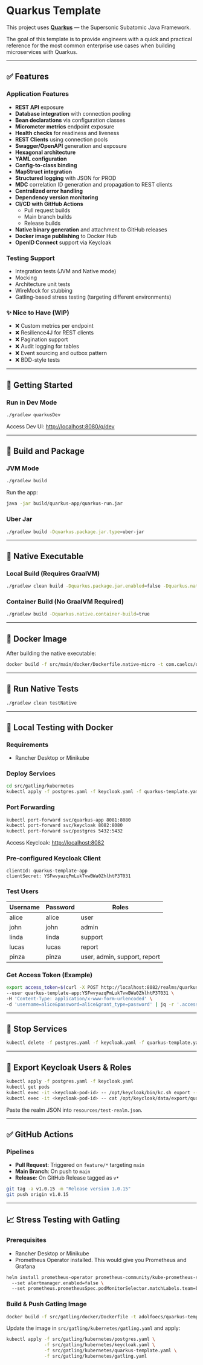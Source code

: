 # Quarkus Template

This project uses **[Quarkus](https://quarkus.io/)** — the Supersonic Subatomic Java Framework.

The goal of this template is to provide engineers with a quick and practical reference for the most common enterprise use cases when building microservices with Quarkus.

---

## ✅ Features

### Application Features

- **REST API** exposure
- **Database integration** with connection pooling
- **Bean declarations** via configuration classes
- **Micrometer metrics** endpoint exposure
- **Health checks** for readiness and liveness
- **REST Clients** using connection pools
- **Swagger/OpenAPI** generation and exposure
- **Hexagonal architecture**
- **YAML configuration**
- **Config-to-class binding**
- **MapStruct integration**
- **Structured logging** with JSON for PROD
- **MDC** correlation ID generation and propagation to REST clients
- **Centralized error handling**
- **Dependency version monitoring**
- **CI/CD with GitHub Actions**
    - Pull request builds
    - Main branch builds
    - Release builds
- **Native binary generation** and attachment to GitHub releases
- **Docker image publishing** to Docker Hub
- **OpenID Connect** support via Keycloak

### Testing Support

- Integration tests (JVM and Native mode)
- Mocking
- Architecture unit tests
- WireMock for stubbing
- Gatling-based stress testing (targeting different environments)

### ✨ Nice to Have (WIP)

- ❌ Custom metrics per endpoint
- ❌ Resilience4J for REST clients
- ❌ Pagination support
- ❌ Audit logging for tables
- ❌ Event sourcing and outbox pattern
- ❌ BDD-style tests

---

## 🚀 Getting Started

### Run in Dev Mode

```bash
./gradlew quarkusDev
```

Access Dev UI: [http://localhost:8080/q/dev](http://localhost:8080/q/dev)

---

## 🧱 Build and Package

### JVM Mode

```bash
./gradlew build
```

Run the app:

```bash
java -jar build/quarkus-app/quarkus-run.jar
```

### Uber Jar

```bash
./gradlew build -Dquarkus.package.jar.type=uber-jar
```

---

## 🧊 Native Executable

### Local Build (Requires GraalVM)

```bash
./gradlew clean build -Dquarkus.package.jar.enabled=false -Dquarkus.native.enabled=true
```

### Container Build (No GraalVM Required)

```bash
./gradlew build -Dquarkus.native.container-build=true
```

---

## 🐳 Docker Image

After building the native executable:

```bash
docker build -f src/main/docker/Dockerfile.native-micro -t com.caelcs/quarkus-template .
```

---

## 🧪 Run Native Tests

```bash
./gradlew clean testNative
```

---

## 🧰 Local Testing with Docker

### Requirements

- Rancher Desktop or Minikube

### Deploy Services

```bash
cd src/gatling/kubernetes
kubectl apply -f postgres.yaml -f keycloak.yaml -f quarkus-template.yaml
```

### Port Forwarding

```bash
kubectl port-forward svc/quarkus-app 8081:8080
kubectl port-forward svc/keycloak 8082:8080
kubectl port-forward svc/postgres 5432:5432
```

Access Keycloak: [http://localhost:8082](http://localhost:8082)

### Pre-configured Keycloak Client

```
clientId: quarkus-template-app
clientSecret: YSFwvyazqPmLukTvwBWa0ZhlhtP3T031
```

### Test Users

| Username | Password | Roles                  |
|----------|----------|------------------------|
| alice    | alice    | user                   |
| john     | john     | admin                  |
| linda    | linda    | support                |
| lucas    | lucas    | report                 |
| pinza    | pinza    | user, admin, support, report |

### Get Access Token (Example)

```bash
export access_token=$(curl -X POST http://localhost:8082/realms/quarkus-template/protocol/openid-connect/token \
--user quarkus-template-app:YSFwvyazqPmLukTvwBWa0ZhlhtP3T031 \
-H 'Content-Type: application/x-www-form-urlencoded' \
-d 'username=alice&password=alice&grant_type=password' | jq -r '.access_token')
```

---

## 🛑 Stop Services

```bash
kubectl delete -f postgres.yaml -f keycloak.yaml -f quarkus-template.yaml
```

---

## 🔄 Export Keycloak Users & Roles

```bash
kubectl apply -f postgres.yaml -f keycloak.yaml
kubectl get pods
kubectl exec -it <keycloak-pod-id> -- /opt/keycloak/bin/kc.sh export --dir /opt/keycloak/data/export --users realm_file
kubectl exec -it <keycloak-pod-id> -- cat /opt/keycloak/data/export/quarkus-template-realm.json
```

Paste the realm JSON into `resources/test-realm.json`.

---

## ✅ GitHub Actions

### Pipelines

- **Pull Request**: Triggered on `feature/*` targeting `main`
- **Main Branch**: On push to `main`
- **Release**: On GitHub Release tagged as `v*`

```bash
git tag -a v1.0.15 -m "Release version 1.0.15"
git push origin v1.0.15
```

---

## 📈 Stress Testing with Gatling

### Prerequisites

- Rancher Desktop or Minikube
- Prometheus Operator installed. This would give you Prometheus and Grafana

```bash
helm install prometheus-operator prometheus-community/kube-prometheus-stack  \ 
  --set alertmanager.enabled=false \  
  --set prometheus.prometheusSpec.podMonitorSelector.matchLabels.team=backend
```

### Build & Push Gatling Image

```bash
docker build -f src/gatling/docker/Dockerfile -t adolfoecs/quarkus-template-gatling:1.0.0 .
```

Update the image in `src/gatling/kubernetes/gatling.yaml` and apply:

```bash
kubectl apply -f src/gatling/kubernetes/postgres.yaml \
              -f src/gatling/kubernetes/keycloak.yaml \
              -f src/gatling/kubernetes/quarkus-template.yaml \
              -f src/gatling/kubernetes/gatling.yaml
```